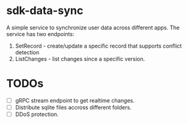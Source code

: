 # sdk-data-sync
A simple service to synchronize user data across different apps.
The service has two endpoints:
1. SetRecord - create/update a specific record that supports conflict detection
2. ListChanges - list changes since a specific version.

# TODOs
- [ ] gRPC stream endpoint to get realtime changes.
- [ ] Distribute sqlite files accross different folders.
- [ ] DDoS protection.
